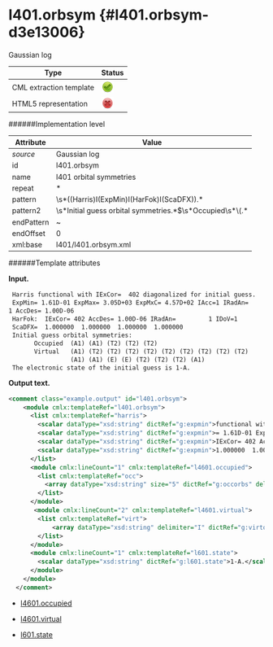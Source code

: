 # l401.orbsym {#l401.orbsym-d3e13006}

Gaussian log

| Type                                                                                                                                                | Status                                                                                                                                              |
|----|----|
| CML extraction template                                                                                                                             | ![](/imgs/Total.png)                                                                                                                                |
| HTML5 representation                                                                                                                                | ![](/imgs/None.png)                                                                                                                                 |

######Implementation level

| Attribute                                                                                                                                           | Value                                                                                                                                               |
|----|----|
| *source*                                                                                                                                            | Gaussian log                                                                                                                                        |
| id                                                                                                                                                  | l401.orbsym                                                                                                                                         |
| name                                                                                                                                                | l401 orbital symmetries                                                                                                                             |
| repeat                                                                                                                                              | \*                                                                                                                                                  |
| pattern                                                                                                                                             | \\s\*((Harris)I(ExpMin)I(HarFok)I(ScaDFX)).\*                                                                                                       |
| pattern2                                                                                                                                            | \\s\*Initial guess orbital symmetries.\*\$\\s\*Occupied\\s\*\\(.\*                                                                                  |
| endPattern                                                                                                                                          | \~                                                                                                                                                  |
| endOffset                                                                                                                                           | 0                                                                                                                                                   |
| xml:base                                                                                                                                            | l401/l401.orbsym.xml                                                                                                                                |

######Template attributes

**Input.**

     Harris functional with IExCor=  402 diagonalized for initial guess.
     ExpMin= 1.61D-01 ExpMax= 3.05D+03 ExpMxC= 4.57D+02 IAcc=1 IRadAn=         1 AccDes= 1.00D-06
     HarFok:  IExCor= 402 AccDes= 1.00D-06 IRadAn=         1 IDoV=1
     ScaDFX=  1.000000  1.000000  1.000000  1.000000
     Initial guess orbital symmetries:
           Occupied  (A1) (A1) (T2) (T2) (T2)
           Virtual   (A1) (T2) (T2) (T2) (T2) (T2) (T2) (T2) (T2) (T2)
                     (A1) (A1) (E) (E) (T2) (T2) (T2) (A1)
     The electronic state of the initial guess is 1-A.
      

**Output text.**

```xml
<comment class="example.output" id="l401.orbsym">
    <module cmlx:templateRef="l401.orbsym">
      <list cmlx:templateRef="harris">
        <scalar dataType="xsd:string" dictRef="g:expmin">functional with IExCor=  402 diagonalized for initial guess.</scalar>
        <scalar dataType="xsd:string" dictRef="g:expmin">= 1.61D-01 ExpMax= 3.05D+03 ExpMxC= 4.57D+02 IAcc=1 IRadAn=         1 AccDes= 1.00D-06</scalar>
        <scalar dataType="xsd:string" dictRef="g:expmin">IExCor= 402 AccDes= 1.00D-06 IRadAn=         1 IDoV=1</scalar>
        <scalar dataType="xsd:string" dictRef="g:expmin">1.000000  1.000000  1.000000  1.000000</scalar>
      </list>
      <module cmlx:lineCount="1" cmlx:templateRef="l4601.occupied">
        <list cmlx:templateRef="occ">
          <array dataType="xsd:string" size="5" dictRef="g:occorbs" delimiter="I">(A1)I(A1)I(T2)I(T2)I(T2)</array>
        </list>        
      </module>
       <module cmlx:lineCount="2" cmlx:templateRef="l4601.virtual">
        <list cmlx:templateRef="virt">
            <array dataType="xsd:string" delimiter="I" dictRef="g:virtorbs" size="18">(A1)I(T2)I(T2)I(T2)I(T2)I(T2)I(T2)I(T2)I(T2)I(T2)I(A1)I(A1)I(E)I(E)I(T2)I(T2)I(T2)I(A1)</array>
        </list>
      </module>
      <module cmlx:lineCount="1" cmlx:templateRef="l601.state">
        <scalar dataType="xsd:string" dictRef="g:l601.state">1-A.</scalar>
      </module>
    </module>
  </comment>
```

-   [l4601.occupied](/out/md/cml/gaussian_log/l4601.occupied-d3e13019.md)

<!-- -->

-   [l4601.virtual](/out/md/cml/gaussian_log/l4601.virtual-d3e13034.md)

<!-- -->

-   [l601.state](/out/md/cml/gaussian_log/l601.state-d3e13049.md)


